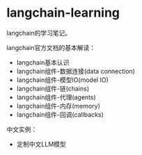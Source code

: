 # langchain-learning
langchain的学习笔记。

langchain官方文档的基本解读：

- langchain基本认识
- langchain组件-数据连接(data connection)
- langchain组件-模型IO(model IO)
- langchain组件-链(chains)
- langchain组件-代理(agents)
- langchain组件-内存(memory)
- langchain组件-回调(callbacks)

中文实例：

- 定制中文LLM模型
